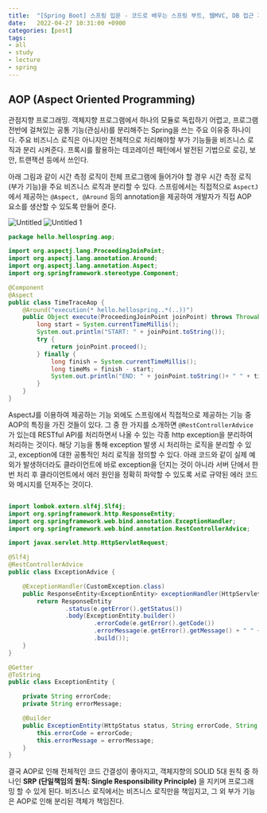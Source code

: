 ```yaml
---
title:  "[Spring Boot] 스프링 입문 - 코드로 배우는 스프링 부트, 웹MVC, DB 접근 기술 (인프런) #5 - END (AOP)"
date:   2022-04-27 10:31:00 +0900
categories: [post]
tags:
- all
- study
- lecture
- spring
---
```

## AOP (Aspect Oriented Programming)
관점지향 프로그래밍. 객체지향 프로그램에서 하나의 모듈로 독립하기 어렵고, 프로그램 전반에 걸쳐있는 공통 기능(관심사)를 분리해주는 Spring을 쓰는 주요 이유중 하나이다. 주요 비즈니스 로직은 아니지만 전체적으로 처리해야할 부가 기능들을 비즈니스 로직과 분리 시켜준다. 프록시를 활용하는 데코레이션 패턴에서 발전된 기법으로 로깅, 보안, 트랜잭션 등에서 쓰인다.

 
아래 그림과 같이 시간 측정 로직이 전체 프로그램에 들어가야 할 경우 시간 측정 로직(부가 기능)을 주요 비즈니스 로직과 분리할 수 있다. 스프링에서는 직접적으로 `AspectJ`에서 제공하는 `@Aspect, @Around` 등의 annotation을 제공하여 개발자가 직접 AOP 요소를 생산할 수 있도록 만들어 준다.

![Untitled](https://user-images.githubusercontent.com/6336815/165420072-4b771647-1944-4998-aa99-b05deaab566f.png)
![Untitled 1](https://user-images.githubusercontent.com/6336815/165420076-a84a99fb-43f2-43a0-b41c-420f0caa89f4.png)

```java
package hello.hellospring.aop;

import org.aspectj.lang.ProceedingJoinPoint;
import org.aspectj.lang.annotation.Around;
import org.aspectj.lang.annotation.Aspect;
import org.springframework.stereotype.Component;

@Component
@Aspect
public class TimeTraceAop {
    @Around("execution(* hello.hellospring..*(..))")
    public Object execute(ProceedingJoinPoint joinPoint) throws Throwable {
        long start = System.currentTimeMillis();
        System.out.println("START: " + joinPoint.toString());
        try {
            return joinPoint.proceed();
        } finally {
            long finish = System.currentTimeMillis();
            long timeMs = finish - start;
            System.out.println("END: " + joinPoint.toString()+ " " + timeMs + "ms");
        }
    }
}
```

AspectJ를 이용하여 제공하는 기능 외에도 스프링에서 직접적으로 제공하는 기능 중 AOP의 특징을 가진 것들이 있다. 그 중 한 가지를 소개하면 `@RestControllerAdvice`가 있는데 RESTful API를 처리하면서 나올 수 있는 각종 http exception을 분리하여 처리하는 것이다. 해당 기능을 통해 exception 발생 시 처리하는 로직을 분리할 수 있고, exception에 대한 공통적인 처리 로직을 정의할 수 있다. 아래 코드와 같이 실제 예외가 발생하더라도 클라이언트에 바로 exception을 던지는 것이 아니라 서버 단에서 한번 처리 후 클라이언트에서 에러 원인을 정확히 파악할 수 있도록 서로 규약된 에러 코드와 메시지를 던져주는 것이다.

```java

import lombok.extern.slf4j.Slf4j;
import org.springframework.http.ResponseEntity;
import org.springframework.web.bind.annotation.ExceptionHandler;
import org.springframework.web.bind.annotation.RestControllerAdvice;

import javax.servlet.http.HttpServletRequest;

@Slf4j
@RestControllerAdvice
public class ExceptionAdvice {

    @ExceptionHandler(CustomException.class)
    public ResponseEntity<ExceptionEntity> exceptionHandler(HttpServletRequest request, final CustomException e) {
        return ResponseEntity
                .status(e.getError().getStatus())
                .body(ExceptionEntity.builder()
                        .errorCode(e.getError().getCode())
                        .errorMessage(e.getError().getMessage() + " " + e.getExtraMessage())
                        .build());
    }
}
```

```java
@Getter
@ToString
public class ExceptionEntity {

    private String errorCode;
    private String errorMessage;

    @Builder
    public ExceptionEntity(HttpStatus status, String errorCode, String errorMessage) {
        this.errorCode = errorCode;
        this.errorMessage = errorMessage;
    }
}
```

결국 AOP로 인해 전체적인 코드 간결성이 좋아지고, 객체지향의 SOLID 5대 원칙 중 하나인 **SRP (단일책임의 원칙: Single Responsibility Principle)** 을 지키며 프로그래밍 할 수 있게 된다. 비즈니스 로직에서는 비즈니스 로직만을 책임지고, 그 외 부가 기능은 AOP로 인해 분리된 객체가 책임진다.